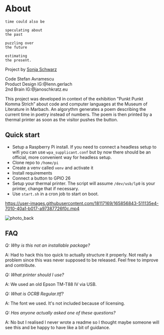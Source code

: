 # About

    time could also be

    speculating about
    the past

    puzzling over
    the future

    estimating
    the present.

Project by [Sonja Schwarz](https://www.instagram.com/soennecken/)

Code Stefan Avramescu  
Product Design IG:@lenn.gerlach  
2nd Brain IG:@janoschkratz.eu

This project was developed in context of the exhibition "Punkt Punkt Komma Strich” about code and computer languages at the Museum of Literature in Marbach. An algorythm generates a poem describing the current time in poetry instead of numbers. The poem is then printed by a thermal printer as soon as the visitor pushes the button.

## Quick start

-   Setup a Raspberry Pi install. If you need to connect a headless setup to wifi you can use `wpa_supplicant.conf` but by now there should be an official, more convenient way for headless setup.
-   Clone repo to `/home/pi`
-   Create a venv called `venv` and activate it
-   Install requirements
-   Connect a button to GPIO 26
-   Setup your thermal printer. The script will assume `/dev/usb/lp0` is your printer, change that if necessary.
-   Use `start.sh` in a cron job to start on boot.



https://user-images.githubusercontent.com/18117169/165856843-511135e4-7010-40a1-b017-a97387726f0c.mp4


![photo_back](https://user-images.githubusercontent.com/18117169/165856765-4133200b-526b-49f5-ada6-941876047fd8.jpg)


## FAQ

_Q: Why is this not an installable package?_

A: Had to hack this too quick to actually structure it properly. Not really a problem since this was never supposed to be released. Feel free to improve and contribute.

_Q: What printer should I use?_

A: We used an old Epson TM-T88 IV via USB.

_Q: What is OCRB Regular.ttf?_

A: The font we used. It's not included because of licensing.

_Q: Has anyone actually asked one of these questions?_

A: No but I realised I never wrote a readme so I thought maybe someone will see this and be happy to have like a bit of guidance.
